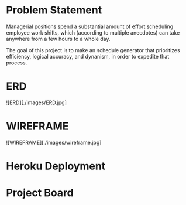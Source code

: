 # Problem Statement

Managerial positions spend a substantial amount of effort scheduling employee work shifts, which (according to multiple anecdotes) can take anywhere from a few hours to a whole day.

The goal of this project is to make an schedule generator that prioritizes efficiency, logical accuracy, and dynanism, in order to expedite that process.

# ERD

![ERD][./images/ERD.jpg]

# WIREFRAME

![WIREFRAME][./images/wireframe.jpg]

# Heroku Deployment

[](https://schedular-test-one.herokuapp.com/)

# Project Board

[](https://trello.com/invite/b/2vEx1Vv0/c735dfd1463b0773f8a4a734c6588644/schedular)